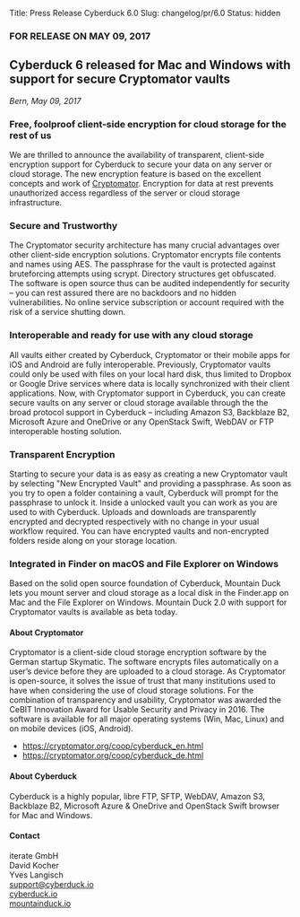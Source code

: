 Title: Press Release Cyberduck 6.0
Slug: changelog/pr/6.0
Status: hidden

### FOR RELEASE ON MAY 09, 2017

## Cyberduck 6 released for Mac and Windows with support for secure Cryptomator vaults
_Bern, May 09, 2017_
### Free, foolproof client-side encryption for cloud storage for the rest of us


We are thrilled to announce the availability of transparent, client-side encryption support for Cyberduck to secure your data on any server or cloud storage. The new encryption feature is based on the excellent concepts and work of [Cryptomator](https://cyberduck.io/cryptomator/). Encryption for data at rest prevents unauthorized access regardless of the server or cloud storage infrastructure.


### Secure and Trustworthy

The Cryptomator security architecture has many crucial advantages over other client-side encryption solutions. Cryptomator encrypts file contents and names using AES. The passphrase for the vault is protected against bruteforcing attempts using scrypt. Directory structures get obfuscated. The software is open source thus can be audited independently for security – you can rest assured there are no backdoors and no hidden vulnerabilities. No online service subscription or account required with the risk of a service shutting down.

### Interoperable and ready for use with any cloud storage
All vaults either created by Cyberduck, Cryptomator or their mobile apps for iOS and Android are fully interoperable. Previously, Cryptomator vaults could only be used with files on your local hard disk, thus limited to Dropbox or Google Drive services where data is locally synchronized with their client applications. Now, with Cryptomator support in Cyberduck, you can create secure vaults on any server or cloud storage available through the the broad protocol support in Cyberduck – including Amazon S3, Backblaze B2, Microsoft Azure and OneDrive or any OpenStack Swift, WebDAV or FTP interoperable hosting solution.

### Transparent Encryption
Starting to secure your data is as easy as creating a new Cryptomator vault by selecting "New Encrypted Vault" and providing a passphrase. As soon as you try to open a folder containing a vault, Cyberduck will prompt for the passphrase to unlock it. Inside a unlocked vault you can work as you are used to with Cyberduck. Uploads and downloads are transparently encrypted and decrypted respectively with no change in your usual workflow required. You can have encrypted vaults and non-encrypted folders reside along on your storage location.


### Integrated in Finder on macOS and File Explorer on Windows
Based on the solid open source foundation of Cyberduck, Mountain Duck lets you mount server and cloud storage as a local disk in the Finder.app on Mac and the File Explorer on Windows. Mountain Duck 2.0 with support for Cryptomator vaults is available as beta today.

#### About Cryptomator

Cryptomator is a client-side cloud storage encryption software by the German startup Skymatic. The software encrypts files automatically on a user’s device before they are uploaded to a cloud storage. As Cryptomator is open-source, it solves the issue of trust that many institutions used to have when considering the use of cloud storage solutions. For the combination of transparency and usability, Cryptomator was awarded the CeBIT Innovation Award for Usable Security and Privacy in 2016. The software is available for all major operating systems (Win, Mac, Linux) and on mobile devices (iOS, Android).

 * https://cryptomator.org/coop/cyberduck_en.html
 * https://cryptomator.org/coop/cyberduck_de.html

#### About Cyberduck

Cyberduck is a highly popular, libre FTP, SFTP, WebDAV, Amazon S3, Backblaze B2, Microsoft Azure & OneDrive and OpenStack Swift browser for Mac and Windows.


#### Contact

iterate GmbH  
David Kocher  
Yves Langisch  
[support@cyberduck.io](mailto:support@cyberduck.io)  
[cyberduck.io](https://cyberduck.io)  
[mountainduck.io](https://mountainduck.io)  
